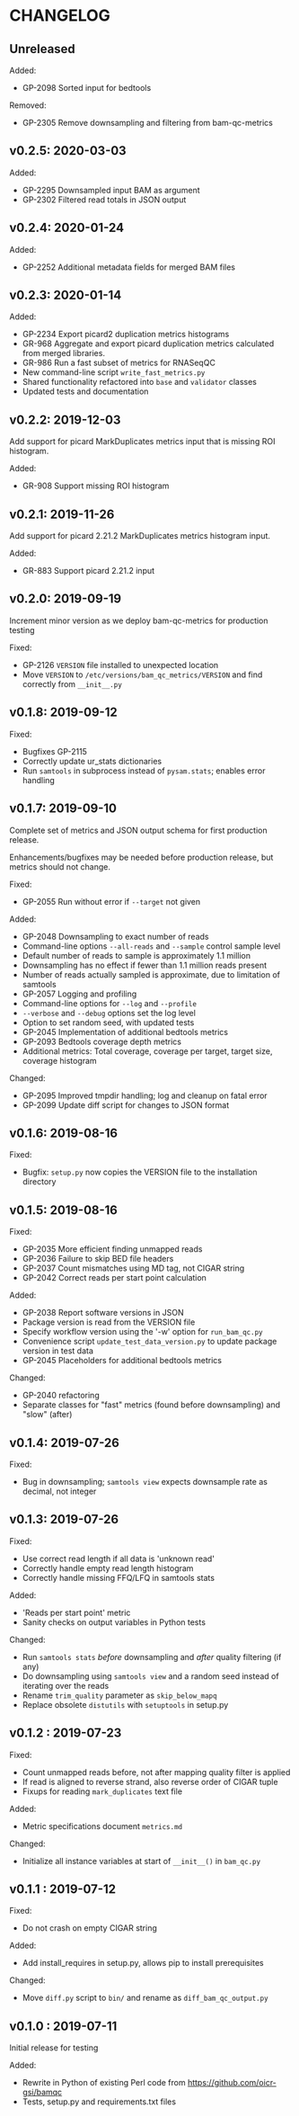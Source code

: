 CHANGELOG
=========

Unreleased
----------

Added:
- GP-2098 Sorted input for bedtools

Removed:
- GP-2305 Remove downsampling and filtering from bam-qc-metrics

v0.2.5: 2020-03-03
------------------

Added:
- GP-2295 Downsampled input BAM as argument
- GP-2302 Filtered read totals in JSON output

v0.2.4: 2020-01-24
------------------

Added:
- GP-2252 Additional metadata fields for merged BAM files

v0.2.3: 2020-01-14
------------------

Added:
- GP-2234 Export picard2 duplication metrics histograms
- GR-968 Aggregate and export picard duplication metrics calculated from merged libraries.
- GR-986 Run a fast subset of metrics for RNASeqQC
- New command-line script `write_fast_metrics.py`
- Shared functionality refactored into `base` and `validator` classes
- Updated tests and documentation

v0.2.2: 2019-12-03
------------------

Add support for picard MarkDuplicates metrics input that is missing ROI histogram.

Added:
- GR-908 Support missing ROI histogram

v0.2.1: 2019-11-26
------------------

Add support for picard 2.21.2 MarkDuplicates metrics histogram input.

Added:
- GR-883 Support picard 2.21.2 input

v0.2.0: 2019-09-19
------------------

Increment minor version as we deploy bam-qc-metrics for production testing

Fixed:
- GP-2126 `VERSION` file installed to unexpected location
- Move `VERSION` to `/etc/versions/bam_qc_metrics/VERSION` and find correctly from `__init__.py`

v0.1.8: 2019-09-12
------------------

Fixed:
- Bugfixes GP-2115
- Correctly update ur_stats dictionaries
- Run `samtools` in subprocess instead of `pysam.stats`; enables error handling

v0.1.7: 2019-09-10
------------------

Complete set of metrics and JSON output schema for first production release.

Enhancements/bugfixes may be needed before production release, but metrics should not change.

Fixed:
- GP-2055 Run without error if `--target` not given

Added:
- GP-2048 Downsampling to exact number of reads
- Command-line options `--all-reads` and `--sample` control sample level
- Default number of reads to sample is approximately 1.1 million
- Downsampling has no effect if fewer than 1.1 million reads present
- Number of reads actually sampled is approximate, due to limitation of samtools
- GP-2057 Logging and profiling
- Command-line options for `--log` and `--profile`
- `--verbose` and `--debug` options set the log level
- Option to set random seed, with updated tests
- GP-2045 Implementation of additional bedtools metrics
- GP-2093 Bedtools coverage depth metrics
- Additional metrics: Total coverage, coverage per target, target size, coverage histogram

Changed:
- GP-2095 Improved tmpdir handling; log and cleanup on fatal error
- GP-2099 Update diff script for changes to JSON format

v0.1.6: 2019-08-16
------------------

Fixed:
- Bugfix: `setup.py` now copies the VERSION file to the installation directory

v0.1.5: 2019-08-16
------------------

Fixed:
- GP-2035 More efficient finding unmapped reads
- GP-2036 Failure to skip BED file headers
- GP-2037 Count mismatches using MD tag, not CIGAR string
- GP-2042 Correct reads per start point calculation

Added:
- GP-2038 Report software versions in JSON
- Package version is read from the VERSION file
- Specify workflow version using the '-w' option for `run_bam_qc.py`
- Convenience script `update_test_data_version.py` to update package version in test data
- GP-2045 Placeholders for additional bedtools metrics

Changed:
- GP-2040 refactoring
- Separate classes for "fast" metrics (found before downsampling) and "slow" (after)

v0.1.4: 2019-07-26
------------------

Fixed:
- Bug in downsampling; `samtools view` expects downsample rate as decimal, not integer


v0.1.3: 2019-07-26
------------------

Fixed:
- Use correct read length if all data is 'unknown read'
- Correctly handle empty read length histogram
- Correctly handle missing FFQ/LFQ in samtools stats

Added:
- 'Reads per start point' metric
- Sanity checks on output variables in Python tests

Changed:
- Run `samtools stats` _before_ downsampling and _after_ quality filtering (if any)
- Do downsampling using `samtools view` and a random seed instead of iterating over the reads
- Rename `trim_quality` parameter as `skip_below_mapq`
- Replace obsolete `distutils` with `setuptools` in setup.py


v0.1.2 : 2019-07-23
-------------------

Fixed:
- Count unmapped reads before, not after mapping quality filter is applied
- If read is aligned to reverse strand, also reverse order of CIGAR tuple
- Fixups for reading `mark_duplicates` text file

Added:
- Metric specifications document `metrics.md`

Changed:
- Initialize all instance variables at start of `__init__()` in `bam_qc.py`

v0.1.1 : 2019-07-12
-------------------

Fixed:
- Do not crash on empty CIGAR string

Added:
- Add install_requires in setup.py, allows pip to install prerequisites

Changed:
- Move `diff.py` script to `bin/` and rename as `diff_bam_qc_output.py`

v0.1.0 : 2019-07-11
-------------------

Initial release for testing

Added:
- Rewrite in Python of existing Perl code from https://github.com/oicr-gsi/bamqc
- Tests, setup.py and requirements.txt files
